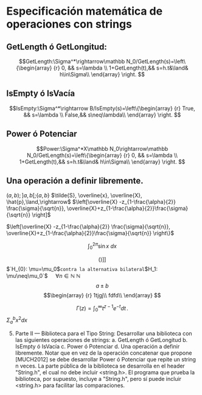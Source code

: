 # Especificación matemática de operaciones con strings 

## GetLength ó GetLongitud:  
$$GetLength:\Sigma^*\rightarrow\mathbb N_0/GetLength(s)=\left\{\begin{array} {r}
					                               0,  && s=\lambda    \\
				             1+GetLength(t),&& s=h.t&\land& h\in\Sigma\\
													\end{array} \right. $$
  
  
## IsEmpty ó IsVacía  
$$IsEmpty:\Sigma^*\rightarrow B/IsEmpty(s)=\left\{\begin{array} {r}
					                               True,  && s=\lambda    \\
				             False,&& s\neq\lambda\\
													\end{array} \right. $$

## Power ó Potenciar  
$$Power:\Sigma^*X\mathbb N_0\rightarrow\mathbb N_0/GetLength(s)=\left\{\begin{array} {r}
					                               0,  && s=\lambda    \\
				             1+GetLength(t),&& s=h.t&\land& h\in\Sigma\\
													\end{array} \right. $$

## Una operación a definir libremente.   


$(a,b); ]a,b[; \{a,b\}$
$\tilde{S}, \overline{x}, \overline{X}, \hat{p},\land,\rightarrow$
$\left[\overline{X} -z_{1-\frac{\alpha}{2}} \frac{\sigma}{\sqrt{n}}, \overline{X}+z_{1-\frac{\alpha}{2}}\frac{\sigma}{\sqrt{n}} \right]$

$\left[\overline{X} -z_{1-\frac{\alpha}{2}} \frac{\sigma}{\sqrt{n}}, \overline{X}+z_{1-\frac{\alpha}{2}}\frac{\sigma}{\sqrt{n}} \right\}$


$$\int_0^{2\pi} \sin x~dx$$

$$\left(\right)\left]\right]$$
$`H_{0}: \mu=\mu_0$` contra la alternativa bilateral `$H_1: \mu\neq\mu_0`$
$\quad\forall n\in\mathbb N$
$\mathbb N$
$$a \pm b$$
$$\begin{array}
{r}
1tjgj\\
 fdfd\\
\end{array}
$$


$$
\Gamma(z) = \int_0^\infty t^{z-1}e^{-t}dt\,.
$$
$\Sigma_{a}^{b} x^2 dx$




5. Parte II — Biblioteca para el Tipo String: Desarrollar una biblioteca con las
siguientes operaciones de strings:
a. GetLength ó GetLongitud
b. IsEmpty ó IsVacía
c. Power ó Potenciar
d. Una operación a definir libremente.
Notar que en vez de la operación concatenar que propone [MUCH2012] se
debe desarrollar Power ó Potenciar que repite un string n veces.
La parte pública de la biblioteca se desarrolla en el header "String.h", el
cual no debe incluir <string.h>. El programa que prueba la biblioteca, por
supuesto, incluye a "String.h", pero sí puede incluir <string.h> para facilitar
las comparaciones.
<!--stackedit_data:
eyJoaXN0b3J5IjpbLTI4MTE2NTQ0NSwxNTY5NDkyOTI1LDQwNz
g5NDc1NywxOTEzNjIxNDA2LC03ODYyOTc0MjcsLTExMjk2MTY2
MTYsLTExMzA3NzI3MzUsNzg2NTQ1MTI4LC00MjU2NzEwODFdfQ
==
-->